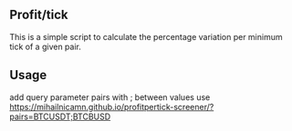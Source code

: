 ## Profit/tick

This is a simple script to calculate the percentage variation per minimum tick of a given pair.

## Usage
add query parameter pairs with ; between values
use https://mihailnicamn.github.io/profitpertick-screener/?pairs=BTCUSDT;BTCBUSD 
